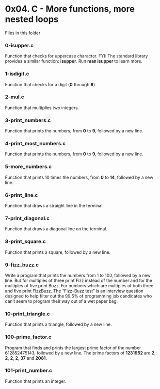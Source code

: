 # 0x04. C - More functions, more nested loops

Files in this folder


### 0-isupper.c

Function that checks for uppercase character. FYI: The standard library provides a similar function: **isupper**. Run **man isupper** to learn more.

### 1-isdigit.c

Function that checks for a digit (**0** through **9**).

### 2-mul.c

Function that multiplies two integers.

### 3-print_numbers.c

Function that prints the numbers, from **0** to **9**, followed by a new line.

### 4-print_most_numbers.c

Function that prints the numbers, from **0** to **9**, followed by a new line.

### 5-more_numbers.c

Function that prints 10 times the numbers, from **0** to **14**, followed by a new line.

### 6-print_line.c

Function that draws a straight line in the terminal.

### 7-print_diagonal.c

Function that draws a diagonal line on the terminal.

### 8-print_square.c

Function that prints a square, followed by a new line.

### 9-fizz_buzz.c

Write a program that prints the numbers from 1 to 100, followed by a new line. But for multiples of three print Fizz instead of the number and for the multiples of five print Buzz. For numbers which are multiples of both three and five print FizzBuzz. The “Fizz-Buzz test” is an interview question designed to help filter out the 99.5% of programming job candidates who can’t seem to program their way out of a wet paper bag.

### 10-print_triangle.c

Function that prints a triangle, followed by a new line.

### 100-prime_factor.c

Program that finds and prints the largest prime factor of the number 612852475143, followed by a new line. The prime factors of **1231952** are **2**, **2**, **2**, **2**, **37** and **2081**.

### 101-print_number.c

Function that prints an integer.

